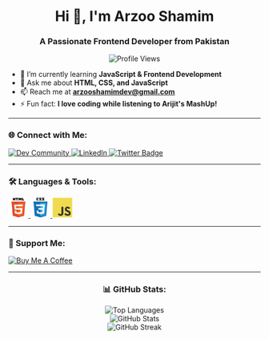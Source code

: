 <h1 align="center">Hi 👋, I'm Arzoo Shamim</h1>
<h3 align="center">A Passionate Frontend Developer from Pakistan</h3>

<p align="center">
  <img src="https://komarev.com/ghpvc/?username=arzooshamim13&label=Profile%20Views&color=0e75b6&style=flat" alt="Profile Views" />
</p>

- 🌱 I’m currently learning **JavaScript & Frontend Development**  
- 💬 Ask me about **HTML, CSS, and JavaScript**  
- 📫 Reach me at **arzooshamimdev@gmail.com**  
- ⚡ Fun fact: **I love coding while listening to Arijit's MashUp!**  

---

<h3 align="left">🌐 Connect with Me:</h3>
<p align="left">
  <a href="https://dev.to/arzooshamim13" target="_blank">
    <img src="https://d2fltix0v2e0sb.cloudfront.net/dev-rainbow.png" alt="Dev Community" height="30" width="40" />
  </a>
  <a href="https://www.linkedin.com/in/arzoo-shamim/" target="_blank">
    <img src="https://cdn-icons-png.flaticon.com/512/174/174857.png" alt="LinkedIn" height="30" width="40" />
  </a>
  <a href="https://twitter.com/" target="_blank">
    <img src="https://img.shields.io/twitter/follow/arzooshamim13?logo=twitter&style=for-the-badge" alt="Twitter Badge" />
  </a>
</p>

---

<h3 align="left">🛠️ Languages & Tools:</h3>
<p align="left">
  <a href="https://www.w3.org/html/" target="_blank">
    <img src="https://raw.githubusercontent.com/devicons/devicon/master/icons/html5/html5-original-wordmark.svg" alt="HTML5" width="40" height="40"/>
  </a>
  <a href="https://www.w3schools.com/css/" target="_blank">
    <img src="https://raw.githubusercontent.com/devicons/devicon/master/icons/css3/css3-original-wordmark.svg" alt="CSS3" width="40" height="40"/>
  </a>
  <a href="https://developer.mozilla.org/en-US/docs/Web/JavaScript" target="_blank">
    <img src="https://raw.githubusercontent.com/devicons/devicon/master/icons/javascript/javascript-original.svg" alt="JavaScript" width="40" height="40"/>
  </a>
</p>

---

<h3 align="left">💖 Support Me:</h3>
<p>
  <a href="https://www.buymeacoffee.com/arzooshamim13">
    <img src="https://cdn.buymeacoffee.com/buttons/v2/default-yellow.png" height="50" width="210" alt="Buy Me A Coffee" />
  </a>
</p>

---

<h3 align="center">📊 GitHub Stats:</h3>
<p align="center">
  <img src="https://github-readme-stats.vercel.app/api/top-langs/?username=arzooshamim13&layout=compact&theme=radical" alt="Top Languages" />
  <br>
  <img src="https://github-readme-stats.vercel.app/api?username=arzooshamim13&show_icons=true&theme=radical" alt="GitHub Stats" />
  <br>
  <img src="https://github-readme-streak-stats.herokuapp.com/?user=arzooshamim13&theme=radical" alt="GitHub Streak" />
</p>
